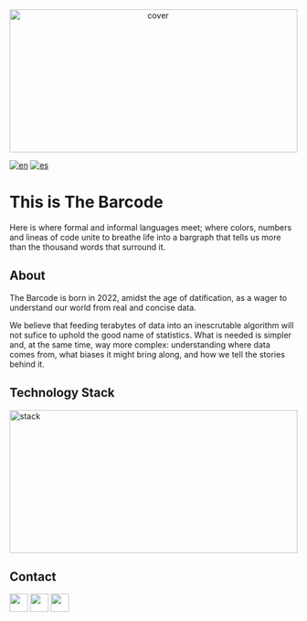 <div align="center">
<img width="100%" height = "250px" src="https://www.thebarcode.io/content/images/size/w2000/2022/04/banners-barcode-08-2.jpg" alt="cover" />
</div>

[![en](https://img.shields.io/badge/lang-en-pink.svg)](https://github.com/TheBarcodeProject/.github/blob/main/README.md)
[![es](https://img.shields.io/badge/lang-es-purple.svg)](https://github.com/TheBarcodeProject/.github/blob/main/README.es.md)


<h1> This is The Barcode </h1>
<p align='center'>


</p>
<div size='20px'> Here is where formal and informal languages meet; where colors, numbers and lineas of code unite to breathe life into a bargraph that tells us more than the thousand words that surround it.

<h2> About </h2>

The Barcode is born in 2022, amidst the age of datification, as a wager to understand our world from real and concise data. 

We believe that feeding terabytes of data into an inescrutable algorithm will not sufice to uphold the good name of statistics. What is needed is simpler and, at the same time, way more complex: understanding where data comes from, what biases it might bring along, and how we tell the stories behind it.


<h2> Technology Stack </h2>

<img width="100%" height = "250px" src="https://www.thebarcode.io/content/images/size/w1000/2022/04/banners-barcode-09.jpg" alt="stack" />



<h2> Contact  </h2>
<a href = 'https://www.twitter.com/thebarcode_io'> <img width = '32px' align= 'center' src="https://raw.githubusercontent.com/rahulbanerjee26/githubAboutMeGenerator/main/icons/twitter.svg"/></a> 
<a href = 'https://www.facebook.com/thebarcode.io'> <img width = '32px' align= 'center' src="https://raw.githubusercontent.com/rahulbanerjee26/githubAboutMeGenerator/main/icons/facebook.svg"/></a> 
<a href = 'https://www.instagram.com/thebarcode.io/'> <img width = '32px' align= 'center' src="https://raw.githubusercontent.com/rahulbanerjee26/githubAboutMeGenerator/main/icons/instagram.svg"/></a> 

<br>
<br>
<br>
